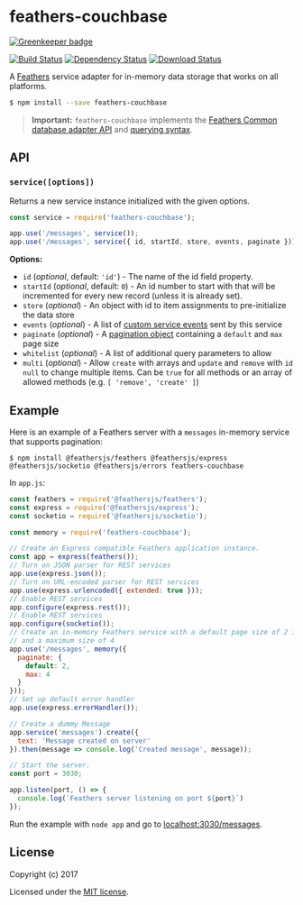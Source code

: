 # feathers-couchbase

[![Greenkeeper badge](https://badges.greenkeeper.io/daffl/feathers-couchbase.svg)](https://greenkeeper.io/)

[![Build Status](https://travis-ci.org/daffl/feathers-couchbase.png?branch=master)](https://travis-ci.org/daffl/feathers-couchbase)
[![Dependency Status](https://img.shields.io/david/daffl/feathers-couchbase.svg?style=flat-square)](https://david-dm.org/daffl/feathers-couchbase)
[![Download Status](https://img.shields.io/npm/dm/feathers-couchbase.svg?style=flat-square)](https://www.npmjs.com/package/feathers-couchbase)

A [Feathers](https://feathersjs.com) service adapter for in-memory data storage that works on all platforms.

```bash
$ npm install --save feathers-couchbase
```

> __Important:__ `feathers-couchbase` implements the [Feathers Common database adapter API](https://docs.feathersjs.com/api/databases/common.html) and [querying syntax](https://docs.feathersjs.com/api/databases/querying.html).


## API

### `service([options])`

Returns a new service instance initialized with the given options.

```js
const service = require('feathers-couchbase');

app.use('/messages', service());
app.use('/messages', service({ id, startId, store, events, paginate }));
```

__Options:__

- `id` (*optional*, default: `'id'`) - The name of the id field property.
- `startId` (*optional*, default: `0`) - An id number to start with that will be incremented for every new record (unless it is already set).
- `store` (*optional*) - An object with id to item assignments to pre-initialize the data store
- `events` (*optional*) - A list of [custom service events](https://docs.feathersjs.com/api/events.html#custom-events) sent by this service
- `paginate` (*optional*) - A [pagination object](https://docs.feathersjs.com/api/databases/common.html#pagination) containing a `default` and `max` page size
- `whitelist` (*optional*) - A list of additional query parameters to allow
- `multi` (*optional*) - Allow `create` with arrays and `update` and `remove` with `id` `null` to change multiple items. Can be `true` for all methods or an array of allowed methods (e.g. `[ 'remove', 'create' ]`)

## Example

Here is an example of a Feathers server with a `messages` in-memory service that supports pagination:

```
$ npm install @feathersjs/feathers @feathersjs/express @feathersjs/socketio @feathersjs/errors feathers-couchbase
```

In `app.js`:

```js
const feathers = require('@feathersjs/feathers');
const express = require('@feathersjs/express');
const socketio = require('@feathersjs/socketio');

const memory = require('feathers-couchbase');

// Create an Express compatible Feathers application instance.
const app = express(feathers());
// Turn on JSON parser for REST services
app.use(express.json());
// Turn on URL-encoded parser for REST services
app.use(express.urlencoded({ extended: true }));
// Enable REST services
app.configure(express.rest());
// Enable REST services
app.configure(socketio());
// Create an in-memory Feathers service with a default page size of 2 items
// and a maximum size of 4
app.use('/messages', memory({
  paginate: {
    default: 2,
    max: 4
  }
}));
// Set up default error handler
app.use(express.errorHandler());

// Create a dummy Message
app.service('messages').create({
  text: 'Message created on server'
}).then(message => console.log('Created message', message));

// Start the server.
const port = 3030;

app.listen(port, () => {
  console.log(`Feathers server listening on port ${port}`)
});
```

Run the example with `node app` and go to [localhost:3030/messages](http://localhost:3030/messages).

## License

Copyright (c) 2017

Licensed under the [MIT license](LICENSE).
